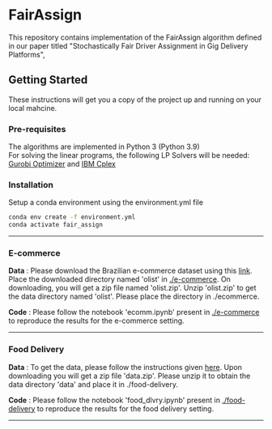 # FairAssign
This repository contains implementation of the FairAssign algorithm defined in our paper titled "Stochastically Fair Driver Assignment in Gig Delivery Platforms", 

## Getting Started
These instructions will get you a copy of the project up and running on your local mahcine.

### Pre-requisites
The algorithms are implemented in Python 3 (Python 3.9)     
For solving the linear programs, the following LP Solvers will be needed: [Gurobi Optimizer](https://www.gurobi.com/downloads/) and [IBM Cplex](https://www.ibm.com/products/ilog-cplex-optimization-studio)

### Installation 
Setup a conda environment using the environment.yml file
```bash
conda env create -f environment.yml
conda activate fair_assign
```

---

### E-commerce 
**Data** : Please download the Brazilian e-commerce dataset using this [link](link-to-olist). Place the downloaded directory named 'olist' in [./e-commerce](e-commerce). On downloading, you will get a zip file named 'olist.zip'. Unzip 'olist.zip' to get the data directory named 'olist'. Please place the directory in ./ecommerce.

**Code** : Please follow the notebook 'ecomm.ipynb' present in [./e-commerce](e-commerce) to reproduce the results for the e-commerce setting. 

---

### Food Delivery 
**Data** : To get the data, please follow the instructions given [here](available_on_request). Upon downloading you will get a zip file 'data.zip'. Please unzip it to obtain the data directory 'data' and place it in ./food-delivery.

**Code** : Please follow the notebook 'food_dlvry.ipynb' present in [./food-delivery](food-delivery) to reproduce the results for the food delivery setting.

---

